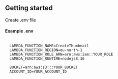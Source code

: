 ## Getting started
Create .env file

#### Example .env

```

  LAMBDA_FUNCTION_NAME=CreateThumbnail
  LAMBDA_FUNCTION_REGION=eu-north-1
  LAMBDA_FUNCTION_ROLE_ARN=arn:aws:iam::YOUR_ROLE
  LAMBDA_FUNCTION_RUNTIME=nodejs8.10

  BUCKET=arn:aws:s3:::YOUR_BUCKET
  ACCOUNT_ID=YOUR_ACCOUNT_ID

  ```